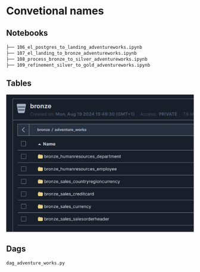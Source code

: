 # Convetional names

## Notebooks
    ├── 106_el_postgres_to_landing_adventureworks.ipynb
    ├── 107_el_landing_to_bronze_adventureworks.ipynb
    ├── 108_process_bronze_to_silver_adventureworks.ipynb
    ├── 109_refinement_silver_to_gold_adventureworks.ipynb

## Tables
![image](assets/conventional_name_tables.png)


## Dags
```
dag_adventure_works.py
```